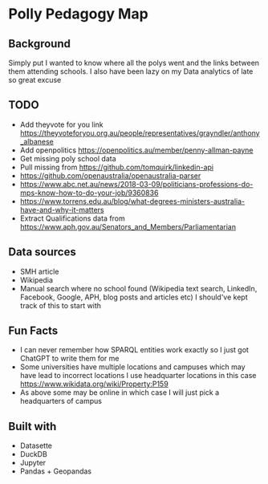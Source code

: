 # Polly Pedagogy Map

## Background
Simply put I wanted to know where all the polys went and the links between them attending schools.
I also have been lazy on my Data analytics of late so great excuse

## TODO
- Add theyvote for you link https://theyvoteforyou.org.au/people/representatives/grayndler/anthony_albanese
- Add openpolitics https://openpolitics.au/member/penny-allman-payne
- Get missing poly school data
- Pull missing from https://github.com/tomquirk/linkedin-api
- https://github.com/openaustralia/openaustralia-parser
- https://www.abc.net.au/news/2018-03-09/politicians-professions-do-mps-know-how-to-do-your-job/9360836
- https://www.torrens.edu.au/blog/what-degrees-ministers-australia-have-and-why-it-matters
- Extract Qualifications data from https://www.aph.gov.au/Senators_and_Members/Parliamentarian

## Data sources
- SMH article
- Wikipedia
- Manual search where no school found (Wikipedia text search, LinkedIn, Facebook, Google, APH, blog posts and articles etc) I should've kept track of this to start with

## Fun Facts
- I can never remember how SPARQL entities work exactly so I just got ChatGPT to write them for me
- Some universities have multiple locations and campuses which may have lead to incorrect locations I use headquarter locations in this case https://www.wikidata.org/wiki/Property:P159
- As above some may be online in which case I will just pick a headquarters of campus 
## Built with
- Datasette
- DuckDB
- Jupyter
- Pandas + Geopandas